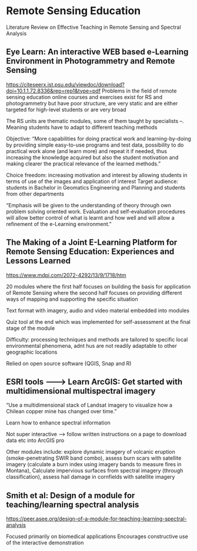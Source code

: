 # Remote Sensing Education

Literature Review on Effective Teaching in Remote Sensing and Spectral Analysis 

## Eye Learn: An interactive WEB based e-Learning Environment in Photogrammetry and Remote Sensing
https://citeseerx.ist.psu.edu/viewdoc/download?doi=10.1.1.72.8336&rep=rep1&type=pdf
Problems in the field of remote sensing education online courses and exercises exist for RS and photogrammetry but have poor structure, are very static and are either targeted for high-level students or are very broad

The RS units are thematic modules, some of them taught by specialists –. Meaning students have to adapt to different teaching methods

Objective: “More capabilities for doing practical work and learning-by-doing by providing simple easy-to-use programs and test data, possibility to do practical work alone (and learn more) and repeat it if needed, thus increasing the knowledge acquired but also the student motivation and making clearer the practical relevance of the learned methods.”

Choice freedom: increasing motivation and interest by allowing students in terms of use of the images and application of interest
Target audience: students in Bachelor in Geomatics Engineering and Planning and students from other departments

“Emphasis will be given to the understanding of theory through own problem solving oriented work. Evaluation and self-evaluation procedures will allow better control of what is learnt and how well and will allow a refinement of the e-Learning environment.” 


## The Making of a Joint E-Learning Platform for Remote Sensing Education: Experiences and Lessons Learned

https://www.mdpi.com/2072-4292/13/9/1718/htm

20 modules where the first half focuses on building the basis for application of Remote Sensing where the second half focuses on providing different ways of mapping and supporting the specific situation

Text format with imagery, audio and video material embedded into modules

Quiz tool at the end which was implemented for self-assessment at the final stage of the module

Difficulty: processing techniques and methods are tailored to specific local environmental phenomena, adnt hus are not readily adaptable to other geographic locations

Relied on open source software (QGIS, Snap and R)

## ESRI tools ---> Learn ArcGIS: Get started with multidimensional multispectral imagery

“Use a multidimensional stack of Landsat imagery to visualize how a Chilean copper mine has changed over time.”

Learn how to enhance spectral information

Not super interactive –> follow written instructions on a page to download data etc into ArcGIS pro 

Other modules include: explore dynamic imagery of volcanic eruption (smoke-penetrating SWIR band combo), assess burn scars with satellite imagery (calculate a burn index using imagery bands to measure fires in Montana), Calculate impervious surfaces from spectral imagery (through classification), assess hail damage in cornfields with satellite imagery

## Smith et al: Design of a module for teaching/learning spectral analysis

https://peer.asee.org/design-of-a-module-for-teaching-learning-spectral-analysis

Focused primarily on biomedical applications
Encourages constructive use of the interactive demonstration





